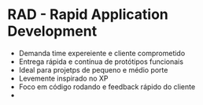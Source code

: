 # RAD - Rapid Application Development

- Demanda time expereiente e cliente comprometido
- Entrega rápida e contínua de protótipos funcionais
- Ideal para projetps de pequeno e médio porte
- Levemente inspirado no XP
- Foco em código rodando e feedback rápido do cliente
- 
